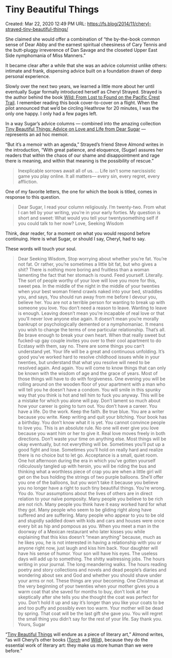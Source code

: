 # Tiny Beautiful Things

Created: Mar 22, 2020 12:49 PM
URL: https://fs.blog/2014/11/cheryl-strayed-tiny-beautiful-things/

She claimed she would offer a combination of “the by-the-book common sense of Dear Abby and the earnest spiritual cheesiness of Cary Tennis and the butt-pluggy irreverence of Dan Savage and the closeted Upper East Side nymphomania of Miss Manners.”

It became clear after a while that she was an advice columnist unlike others: intimate and frank, dispensing advice built on a foundation drawn of deep personal experience.

Slowly over the next two years, we learned a little more about her until eventually Sugar formally introduced herself as Cheryl Strayed. Strayed is the author behind the book [Wild: From Lost to Found on the Pacific Crest Trail](https://www.amazon.com/gp/product/0307476073/ref=as_li_qf_asin_il_tl?ie=UTF8&tag=farnamstreet-20&creative=9325&linkCode=as2&creativeASIN=0307476073&linkId=6b823a5b951ad2963930d82bcfbd9c71). I remember reading this book cover-to-cover on a flight. When the pilot announced that we’d be circling Heathrow for 20 minutes, I was the only one happy. I only had a few pages left.

In a way Sugar’s advice columns — combined into the amazing collection [Tiny Beautiful Things: Advice on Love and Life from Dear Sugar](https://www.amazon.com/gp/product/0307949338/ref=as_li_qf_asin_il_tl?ie=UTF8&tag=farnamstreet-20&creative=9325&linkCode=as2&creativeASIN=0307949338&linkId=5129db7c78439c3887bd415b56cd5d69) — represents an ad hoc memoir.

“But it’s a memoir with an agenda,” Strayed’s friend Steve Almond writes in the introduction, “With great patience, and eloquence, (Sugar) assures her readers that within the chaos of our shame and disappointment and rage there is meaning, and within that meaning is the possibility of rescue.”

> Inexplicable sorrows await all of us. … Life isn’t some narcissistic game you play online. It all matters— every sin, every regret, every affliction.

One of my favorite letters, the one for which the book is titled, comes in response to this question.

> Dear Sugar,  I read your column religiously. I’m twenty-two. From what I can tell by your writing, you’re in your early forties. My question is short and sweet: What would you tell your twentysomething self if you could talk to her now? Love, Seeking Wisdom

Think, dear reader, for a moment on what you would respond before continuing. Here is what Sugar, or should I say, Cheryl, had to say.

These words will touch your soul.

> Dear Seeking Wisdom, Stop worrying about whether you’re fat. You’re not fat. Or rather, you’re sometimes a little bit fat, but who gives a shit? There is nothing more boring and fruitless than a woman lamenting the fact that her stomach is round. Feed yourself. Literally. The sort of people worthy of your love will love you more for this, sweet pea. In the middle of the night in the middle of your twenties when your best woman friend crawls naked into your bed, straddles you, and says, You should run away from me before I devour you, believe her. You are not a terrible person for wanting to break up with someone you love. You don’t need a reason to leave. Wanting to leave is enough. Leaving doesn’t mean you’re incapable of real love or that you’ll never love anyone else again. It doesn’t mean you’re morally bankrupt or psychologically demented or a nymphomaniac. It means you wish to change the terms of one particular relationship. That’s all. Be brave enough to break your own heart. When that really sweet but fucked-up gay couple invites you over to their cool apartment to do Ecstasy with them, say no. There are some things you can’t understand yet. Your life will be a great and continuous unfolding. It’s good you’ve worked hard to resolve childhood issues while in your twenties, but understand that what you resolve will need to be resolved again. And again. You will come to know things that can only be known with the wisdom of age and the grace of years. Most of those things will have to do with forgiveness. One evening you will be rolling around on the wooden floor of your apartment with a man who will tell you he doesn’t have a condom. You will smile in this spunky way that you think is hot and tell him to fuck you anyway. This will be a mistake for which you alone will pay. Don’t lament so much about how your career is going to turn out. You don’t have a career. You have a life. Do the work. Keep the faith. Be true blue. You are a writer because you write. Keep writing and quit your bitching. Your book has a birthday. You don’t know what it is yet. You cannot convince people to love you. This is an absolute rule. No one will ever give you love because you want him or her to give it. Real love moves freely in both directions. Don’t waste your time on anything else. Most things will be okay eventually, but not everything will be. Sometimes you’ll put up a good fight and lose. Sometimes you’ll hold on really hard and realize there is no choice but to let go. Acceptance is a small, quiet room. One hot afternoon during the era in which you’ve gotten yourself ridiculously tangled up with heroin, you will be riding the bus and thinking what a worthless piece of crap you are when a little girl will get on the bus holding the strings of two purple balloons. She’ll offer you one of the balloons, but you won’t take it because you believe you no longer have a right to such tiny beautiful things. You’re wrong. You do. Your assumptions about the lives of others are in direct relation to your naïve pomposity. Many people you believe to be rich are not rich. Many people you think have it easy worked hard for what they got. Many people who seem to be gliding right along have suffered and are suffering. Many people who appear to you to be old and stupidly saddled down with kids and cars and houses were once every bit as hip and pompous as you. When you meet a man in the doorway of a Mexican restaurant who later kisses you while explaining that this kiss doesn’t “mean anything” because, much as he likes you, he is not interested in having a relationship with you or anyone right now, just laugh and kiss him back. Your daughter will have his sense of humor. Your son will have his eyes. The useless days will add up to something. The shitty waitressing jobs. The hours writing in your journal. The long meandering walks. The hours reading poetry and story collections and novels and dead people’s diaries and wondering about sex and God and whether you should shave under your arms or not. These things are your becoming. One Christmas at the very beginning of your twenties when your mother gives you a warm coat that she saved for months to buy, don’t look at her skeptically after she tells you she thought the coat was perfect for you. Don’t hold it up and say it’s longer than you like your coats to be and too puffy and possibly even too warm. Your mother will be dead by spring. That coat will be the last gift she gave you. You will regret the small thing you didn’t say for the rest of your life. Say thank you. Yours, Sugar

“[Tiny Beautiful Things](https://www.amazon.com/gp/product/0307949338/ref=as_li_qf_asin_il_tl?ie=UTF8&tag=farnamstreet-20&creative=9325&linkCode=as2&creativeASIN=0307949338&linkId=5129db7c78439c3887bd415b56cd5d69) will endure as a piece of literary art,” Almond writes, “as will Cheryl’s other books ([Torch](https://www.amazon.com/gp/product/B0092EE9P2/ref=as_li_qf_asin_il_tl?ie=UTF8&tag=farnamstreet-20&creative=9325&linkCode=as2&creativeASIN=B0092EE9P2&linkId=9cecf130984226916ddcca9678fb9037) and [Wild](https://www.amazon.com/gp/product/0307476073/ref=as_li_qf_asin_il_tl?ie=UTF8&tag=farnamstreet-20&creative=9325&linkCode=as2&creativeASIN=0307476073&linkId=3f29905737ed356db6c8ed9630f2162a)), because they do the essential work of literary art: they make us more human than we were before.”